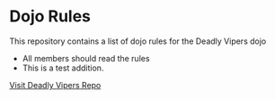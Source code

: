 Dojo Rules
==========

This repository contains a list of dojo rules for the Deadly Vipers dojo
- All members should read the rules
- This is a test addition.

[Visit Deadly Vipers Repo](https://github.com/deadlyvipers)

